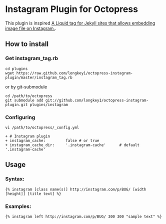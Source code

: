 # Instagram Plugin for Octopress
This  plugin is inspired [A Liquid tag for Jekyll sites that allows embedding image file on Instagram.](https://gist.github.com/niku4i/2134897).

## How to install

### Get instagram_tag.rb

    cd plugins
    wget https://raw.github.com/longkey1/octopress-instagram-plugin/master/instagram_tag.rb


or by git-submodule

    cd /path/to/octopress
    git submodule add git://github.com/longkey1/octopress-instagram-plugin.git plugins/instagram


### Configuring

    vi /path/to/octopress/_config.yml

    + # Instagram plugin
    + instagram_cache:         false # or true
    + instagram_cache_dir:     '.instagram-cache'      # default '.instagram-cache'


## Usage

### Syntax:

    {% instagram [class name(s)] http://instagram.com/p/BUG/ [width [height]] [title text] %}

### Examples:

    {% instagram left http://instagram.com/p/BUG/ 300 300 "sample text" %}
